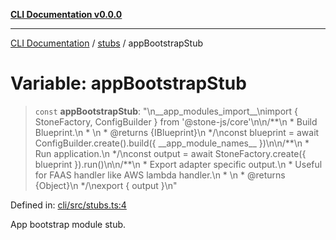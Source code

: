 [**CLI Documentation v0.0.0**](../../README.md)

***

[CLI Documentation](../../modules.md) / [stubs](../README.md) / appBootstrapStub

# Variable: appBootstrapStub

> `const` **appBootstrapStub**: "\n\_\_app\_modules\_import\_\_\nimport \{ StoneFactory, ConfigBuilder \} from '@stone-js/core'\n\n/\*\*\n \* Build Blueprint.\n \* \n \* @returns \{IBlueprint\}\n \*/\nconst blueprint = await ConfigBuilder.create().build(\{ \_\_app\_module\_names\_\_ \})\n\n/\*\*\n \* Run application.\n \*/\nconst output = await StoneFactory.create(\{ blueprint \}).run()\n\n/\*\*\n \* Export adapter specific output.\n \* Useful for FAAS handler like AWS lambda handler.\n \* \n \* @returns \{Object\}\n \*/\nexport \{ output \}\n"

Defined in: [cli/src/stubs.ts:4](https://github.com/stonemjs/cli/blob/f877eea0c25a2644820eb8dfcb0babef674d570d/src/stubs.ts#L4)

App bootstrap module stub.
